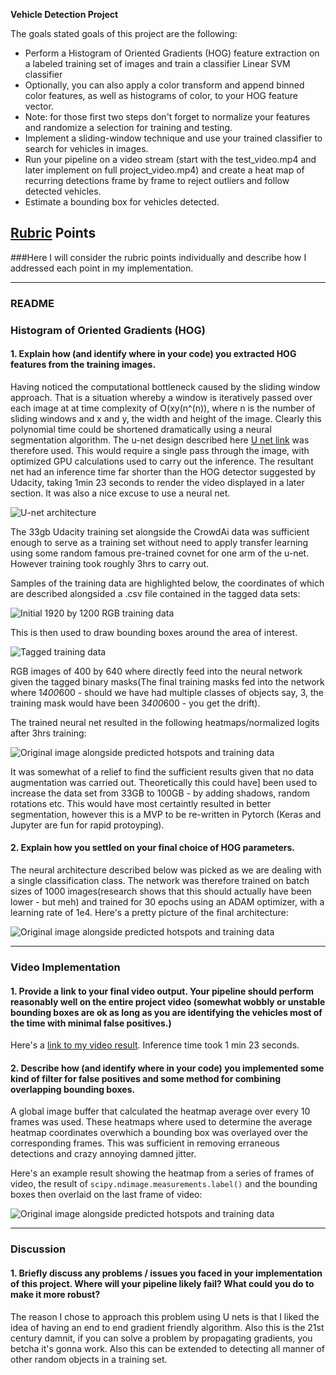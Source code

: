 **Vehicle Detection Project**

The goals stated goals of this project are the following:

* Perform a Histogram of Oriented Gradients (HOG) feature extraction on a labeled training set of images and train a classifier Linear SVM classifier
* Optionally, you can also apply a color transform and append binned color features, as well as histograms of color, to your HOG feature vector. 
* Note: for those first two steps don't forget to normalize your features and randomize a selection for training and testing.
* Implement a sliding-window technique and use your trained classifier to search for vehicles in images.
* Run your pipeline on a video stream (start with the test_video.mp4 and later implement on full project_video.mp4) and create a heat map of recurring detections frame by frame to reject outliers and follow detected vehicles.
* Estimate a bounding box for vehicles detected.

[//]: # (Image References)
[image1]: ./report_images/u-net-architecture.png
[image2]: ./report_images/training_data.png
[image3]: ./report_images/more_training_data2.png
[image4]: ./report_images/Predictions.png
[image5]: ./report_images/Network_Architecture.png
[image6]: ./report_images/last_frame.png
[image7]: ./examples/output_bboxes.png
[video1]: ./project_video.mp4

## [Rubric](https://review.udacity.com/#!/rubrics/513/view) Points
###Here I will consider the rubric points individually and describe how I addressed each point in my implementation.  

---
### README
### Histogram of Oriented Gradients (HOG)

#### 1. Explain how (and identify where in your code) you extracted HOG features from the training images.

Having noticed the computational bottleneck caused by the sliding window approach. That is a situation whereby a window is iteratively passed
over each image at at time complexity of O(xy(n^(n)), where n is the number of sliding windows and x and y, the width and height of the image.
Clearly this polynomial time could be shortened dramatically using a neural segmentation algorithm. 
The u-net design described here [U net link](http://lmb.informatik.uni-freiburg.de/people/ronneber/u-net/) was therefore used. This would require
a single pass through the image, with optimized GPU calculations used to carry out the inference.
The resultant net had an inference time far shorter than the HOG detector suggested by Udacity, taking 1min 23
seconds to render the video displayed in a later section. It was also a nice excuse to use a neural net.
 
![U-net architecture][image1]

The 33gb Udacity training set alongside the CrowdAi data was sufficient enough to serve as a training set without need
to apply transfer learning using some random famous pre-trained covnet for one arm of the u-net. 
However training took roughly 3hrs to carry out.

Samples of the training data are highlighted below, the coordinates of which are described alongsided a .csv file 
contained in the tagged data sets:

![Initial 1920 by 1200 RGB training data][image2]

This is then used to draw bounding boxes around the area of interest.

![Tagged training data][image3]

RGB images of 400 by 640 where directly feed into the neural network given the tagged binary masks(The final training masks fed into the network where 1*400*600 - should we have had multiple classes of objects
say, 3, the training mask would have been 3*400*600 - you get the drift).


The trained neural net resulted in the following heatmaps/normalized logits after 3hrs training:

![Original image alongside predicted hotspots and training data][image4]

It was somewhat of a relief to find  the sufficient results given that no data augmentation was carried out. Theoretically this could have]
been used to increase the data set from 33GB to 100GB - by adding shadows, random rotations etc. 
This would have most certaintly resulted in better segmentation, however this is
a MVP to be re-written in Pytorch (Keras and Jupyter are fun for rapid protoyping).

#### 2. Explain how you settled on your final choice of HOG parameters.

The neural architecture described below was picked as we are dealing with a single classification class. 
The network was therefore trained on batch sizes of 1000 images(research shows that this should actually have been lower - but meh) 
and trained for 30 epochs using an ADAM optimizer, with a learning rate of 1e4. Here's a pretty picture of the final architecture:

![Original image alongside predicted hotspots and training data][image5]

---

### Video Implementation

#### 1. Provide a link to your final video output.  Your pipeline should perform reasonably well on the entire project video (somewhat wobbly or unstable bounding boxes are ok as long as you are identifying the vehicles most of the time with minimal false positives.)
Here's a [link to my video result](./project_video_output.mp4). Inference time took 1 min 23 seconds.


#### 2. Describe how (and identify where in your code) you implemented some kind of filter for false positives and some method for combining overlapping bounding boxes.

A global image buffer that calculated the heatmap average over every 10 frames was used. These heatmaps where used to determine the average heatmap coordinates overwhich a bounding box was overlayed over the corresponding frames. 
This was sufficient in removing erraneous detections and crazy annoying damned jitter.

Here's an example result showing the heatmap from a series of frames of video, the result of `scipy.ndimage.measurements.label()` and the bounding boxes then overlaid on the last frame of video:

![Original image alongside predicted hotspots and training data][image6]

---

### Discussion

#### 1. Briefly discuss any problems / issues you faced in your implementation of this project.  Where will your pipeline likely fail?  What could you do to make it more robust?

The reason I chose to approach this problem using U nets is that I liked the idea of having an end to end gradient friendly algorithm. 
Also this is the 21st century damnit, if you can solve a problem by propagating gradients, you betcha it's gonna work. Also this can be extended to detecting all manner of other random objects in a training set.

